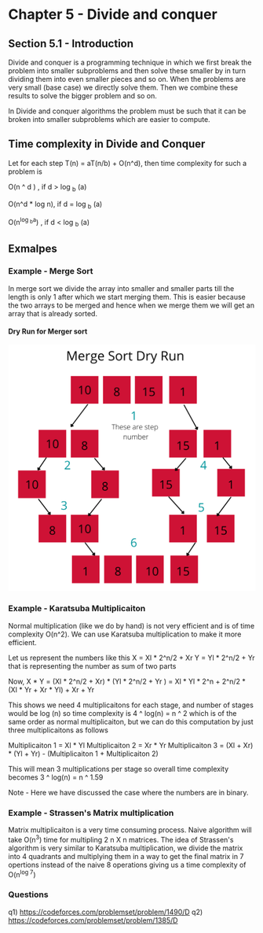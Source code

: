 # Chapter 5 - Divide and conquer

## Section 5.1 - Introduction

Divide and conquer is a programming technique in which we first break the problem into smaller subproblems and 
then solve these smaller by in turn dividing them into even smaller pieces and so on. When the problems are very 
small (base case) we directly solve them. Then we combine these results to solve   the bigger problem and so on.

In Divide and conquer algorithms the problem must be such that it can be broken into smaller subproblems which are easier to compute.

## Time complexity in Divide and Conquer

Let for each step T(n) = aT(n/b) + O(n^d), then time complexity for such a problem is 

 O(n ^ d ) , if d > log <sub>b</sub> (a)

O(n^d * log n), if d  = log <sub>b</sub> (a)

O(n<sup>log <sub>b</sub>a</sup>) , if d < log <sub>b</sub> (a)

## Exmalpes

### Example - Merge Sort

In merge sort we divide the array into smaller and smaller parts till the length is only 1 
after which we start merging them. This is easier because the two arrays to be merged and hence when we merge 
them we will get an array that is already sorted.

#### Dry Run for Merger sort

![](mergesort.png)

### Example - Karatsuba Multiplicaiton

Normal multiplication (like we do by hand) is not very efficient and is of time complexity O(n^2).
We can use Karatsuba multiplication to make it more efficient.

Let us represent the numbers like this 
X  = Xl * 2^n/2 + Xr
Y =  Yl * 2^n/2 + Yr 
that is representing the number as sum of two parts

Now, 
X * Y   =  (Xl * 2^n/2 + Xr) * (Yl * 2^n/2 + Yr )
        =  Xl * Yl * 2^n + 2^n/2 * (Xl * Yr + Xr * Yl) + Xr + Yr

This shows we need 4 multiplicaitons for each stage, and number of stages would be log (n) so time complexity is 4 ^ log(n) = n ^ 2
which is of the same order as normal multiplicaiton, but we can do this computation by just three multiplicaitons as follows

Multiplicaiton 1 = Xl * Yl
Multiplicaiton 2 = Xr * Yr
Multiplicaiton 3 = (Xl + Xr) * (Yl + Yr) - (Multiplicaiton 1 + Multiplicaiton 2)

This will mean 3 multiplications per stage so overall time complexity becomes 3 ^ log(n) = n ^ 1.59

Note - Here we have discussed the case where the numbers are in binary. 

### Example - Strassen's Matrix multiplication

Matrix multiplicaiton is  a very time consuming process. Naive algorithm will take O(n<sup>3</sup>) time for multipling 2 n X n matrices.
The idea of Strassen's algorithm is very similar to Karatsuba multiplication, we divide the matrix into 4 quadrants and multiplying them in a way to get the final matrix in 7 opertions instead of the naive 8 operations giving us a time complexity of O(n<sup>log 7</sup>)

### Questions 
q1) https://codeforces.com/problemset/problem/1490/D
q2) https://codeforces.com/problemset/problem/1385/D
